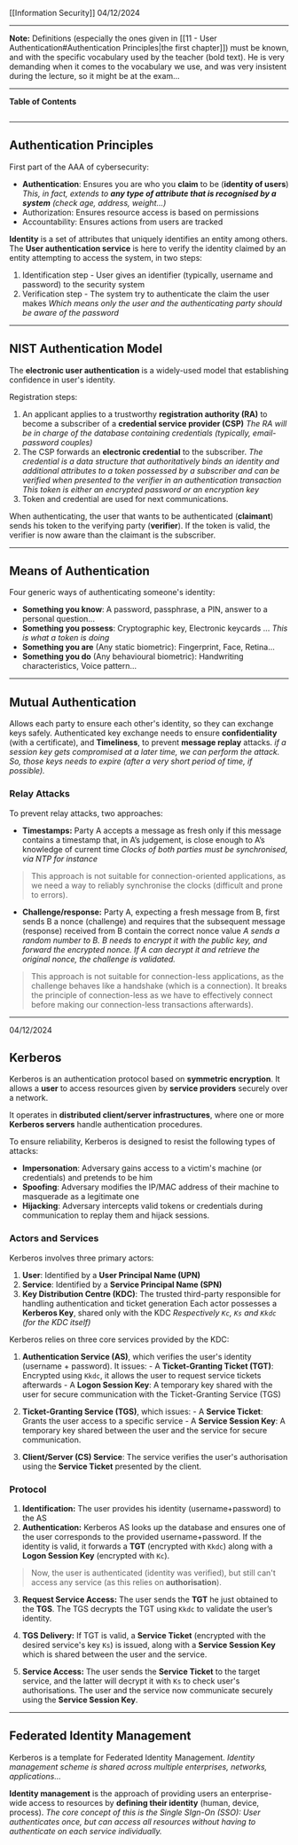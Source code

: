 [[Information Security]]
04/12/2024
****
**Note:** Definitions (especially the ones given in [[11 - User Authentication#Authentication Principles|the first chapter]]) must be known, and with the specific vocabulary used by the teacher (bold text). He is very demanding when it comes to the vocabulary we use, and was very insistent during the lecture, so it might be at the exam...
****
**Table of Contents**
```table-of-contents
```

****
## Authentication Principles

First part of the AAA of cybersecurity: 
- **Authentication**: Ensures you are who you **claim** to be (**identity of users**)
	*This, in fact, extends to **any type of attribute that is recognised by a system** (check age, address, weight...)*
- Authorization: Ensures resource access is based on permissions
- Accountability: Ensures actions from users are tracked

**Identity** is a set of attributes that uniquely identifies an entity among others. 
The **User authentication service** is here to verify the identity claimed by an entity attempting to access the system, in two steps:
1. Identification step - User gives an identifier (typically, username and password) to the security system
2. Verification step - The system try to authenticate the claim the user makes
	*Which means only the user and the authenticating party should be aware of the password*


****
## NIST Authentication Model

The **electronic user authentication** is a widely-used model that establishing confidence in user's identity. 

Registration steps:
1. An applicant applies to a trustworthy **registration authority (RA)** to become a subscriber of a **credential service provider (CSP)**
	*The RA will be in charge of the database containing credentials (typically, email-password couples)*
2. The CSP forwards an **electronic credential** to the subscriber.
	*The credential is a data structure that authoritatively binds an identity and additional attributes to a token possessed by a subscriber and can be verified when presented to the verifier in an authentication transaction
	This token is either an encrypted password or an encryption key*
3. Token and credential are used for next communications.

When authenticating, the user that wants to be authenticated (**claimant**) sends his token to the verifying party (**verifier**). If the token is valid, the verifier is now aware than the claimant is the subscriber.


****
## Means of Authentication

Four generic ways of authenticating someone's identity:
- **Something you know**: A password, passphrase, a PIN, answer to a personal question...
- **Something you possess**: Cryptographic key, Electronic keycards ...
	*This is what a token is doing*
- **Something you are** (Any static biometric): Fingerprint, Face, Retina...
- **Something you do** (Any behavioural biometric): Handwriting characteristics, Voice pattern... 


***
## Mutual Authentication

Allows each party to ensure each other's identity, so they can exchange keys safely.
Authenticated key exchange needs to ensure **confidentiality** (with a certificate), and **Timeliness**, to prevent **message replay** attacks.
	*if a session key gets compromised at a later time, we can perform the attack. So, those keys needs to expire (after a very short period of time, if possible).*

### Relay Attacks

To prevent relay attacks, two approaches:
- **Timestamps:** Party A accepts a message as fresh only if this message contains a timestamp that, in A’s judgement, is close enough to A’s knowledge of current time
	*Clocks of both parties must be synchronised, via NTP for instance*
> This approach is not suitable for connection-oriented applications, as we need a way to reliably synchronise the clocks (difficult and prone to errors).

- **Challenge/response:** Party A, expecting a fresh message from B, first sends B a nonce (challenge) and requires that the subsequent message (response) received from B contain the correct nonce value
	*A sends a random number to B. B needs to encrypt it with the public key, and forward the encrypted nonce. If A can decrypt it and retrieve the original nonce, the challenge is validated.*
> This approach is not suitable for connection-less applications, as the challenge behaves like a handshake (which is a connection). 
> It breaks the principle of connection-less as we have to effectively connect before making our connection-less transactions afterwards).


****
04/12/2024
## Kerberos

Kerberos is an authentication protocol based on **symmetric encryption**. It allows a **user** to access resources given by **service providers** securely over a network.

It operates in **distributed client/server infrastructures**, where one or more **Kerberos servers** handle authentication procedures.

To ensure reliability, Kerberos is designed to resist the following types of attacks:
- **Impersonation**: Adversary gains access to a victim's machine (or credentials) and pretends to be him
- **Spoofing**: Adversary modifies the IP/MAC address of their machine to masquerade as a legitimate one
- **Hijacking**: Adversary intercepts valid tokens or credentials during communication to replay them and hijack sessions.

### Actors and Services

Kerberos involves three primary actors:
1. **User**: Identified by a **User Principal Name (UPN)**
2. **Service**: Identified by a **Service Principal Name (SPN)**
3. **Key Distribution Centre (KDC)**: The trusted third-party responsible for handling authentication and ticket generation
Each actor possesses a **Kerberos Key**, shared only with the KDC
	*Respectively `Kc`, `Ks` and `Kkdc` (for the KDC itself)*

Kerberos relies on three core services provided by the KDC:
1. **Authentication Service (AS)**, which verifies the user's identity (username + password).
		It issues:
        - A **Ticket-Granting Ticket (TGT)**: Encrypted using `Kkdc`, it allows the user to request service tickets afterwards
        - A **Logon Session Key**: A temporary key shared with the user for secure communication with the Ticket-Granting Service (TGS)

2. **Ticket-Granting Service (TGS)**, which issues:
        - A **Service Ticket**: Grants the user access to a specific service
        - A **Service Session Key**: A temporary key shared between the user and the service for secure communication.

3. **Client/Server (CS) Service**: The service verifies the user's authorisation using the **Service Ticket** presented by the client.

### Protocol

1. **Identification:** The user provides his identity (username+password) to the AS
2. **Authentication:** Kerberos AS looks up the database and ensures one of the user corresponds to the provided username+password. If the identity is valid, it forwards a **TGT** (encrypted with `Kkdc`) along with a **Logon Session Key** (encrypted with `Kc`).
> Now, the user is authenticated (identity was verified), but still can't access any service (as this relies on **authorisation**).

3. **Request Service Access:** The user sends the **TGT** he just obtained to the **TGS**. The TGS decrypts the TGT using `Kkdc` to validate the user’s identity.
4. **TGS Delivery:** If TGT is valid, a **Service Ticket** (encrypted with the desired service's key `Ks`) is issued, along with a **Service Session Key** which is shared between the user and the service.

5. **Service Access:** The user sends the **Service Ticket** to the target service, and the latter will decrypt it with `Ks` to check user's authorisations. The user and the service now communicate securely using the **Service Session Key**.


****
## Federated Identity Management

Kerberos is a template for Federated Identity Management.
	*Identity management scheme is shared across multiple enterprises, networks, applications...*

**Identity management** is the approach of providing users an enterprise-wide access to resources by **defining their identity** (human, device, process).
	*The core concept of this is the Single SIgn-On (SSO): User authenticates once, but can access all resources without having to authenticate on each service individually.*
